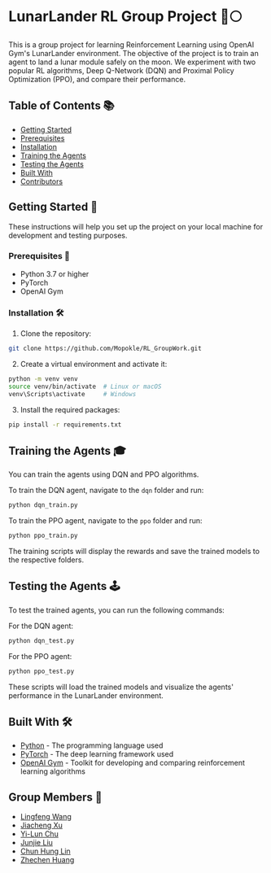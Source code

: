 LunarLander RL Group Project 🚀🌕
=================================

This is a group project for learning Reinforcement Learning using OpenAI Gym's LunarLander environment. The objective of the project is to train an agent to land a lunar module safely on the moon. We experiment with two popular RL algorithms, Deep Q-Network (DQN) and Proximal Policy Optimization (PPO), and compare their performance.

Table of Contents 📚
--------------------

*   [Getting Started](#getting-started)
*   [Prerequisites](#prerequisites)
*   [Installation](#installation)
*   [Training the Agents](#training-the-agents)
*   [Testing the Agents](#testing-the-agents)
*   [Built With](#built-with)
*   [Contributors](#contributors)

Getting Started 🌟
------------------

These instructions will help you set up the project on your local machine for development and testing purposes.

### Prerequisites 📝

*   Python 3.7 or higher
*   PyTorch
*   OpenAI Gym

### Installation 🛠️

1.  Clone the repository:

```bash
git clone https://github.com/Mopokle/RL_GroupWork.git
```

2.  Create a virtual environment and activate it:

```bash
python -m venv venv
source venv/bin/activate  # Linux or macOS
venv\Scripts\activate     # Windows
```

3.  Install the required packages:

```bash
pip install -r requirements.txt
```

Training the Agents 🎓
----------------------

You can train the agents using DQN and PPO algorithms. 

To train the DQN agent, navigate to the `dqn` folder and run:

```bash
python dqn_train.py
```

To train the PPO agent, navigate to the `ppo` folder and run:

```bash
python ppo_train.py
```

The training scripts will display the rewards and save the trained models to the respective folders.

Testing the Agents 🕹️
----------------------

To test the trained agents, you can run the following commands:

For the DQN agent:

```bash
python dqn_test.py
```

For the PPO agent:

```bash
python ppo_test.py
```

These scripts will load the trained models and visualize the agents' performance in the LunarLander environment.

Built With 🛠️
--------------

*   [Python](https://www.python.org/) - The programming language used
*   [PyTorch](https://pytorch.org/) - The deep learning framework used
*   [OpenAI Gym](https://gym.openai.com/) - Toolkit for developing and comparing reinforcement learning algorithms

Group Members 👥
---------------

*   [Lingfeng Wang](https://github.com/Mopokle)
*   [Jiacheng Xu](https://github.com/unfaa3)
*   [Yi-Lun Chu](https://github.com/chuyilun)
*   [Junjie Liu](https://github.com/wodigexiaodonggua)
*   [Chun Hung Lin](https://github.com/efpm168806)
*   [Zhechen Huang](https://github.com/JasonHuang0028)